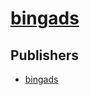 # [bingads](https://pypi.org/project/bingads)



## Publishers
- [bingads](https://pypi.org/user/bingads)

